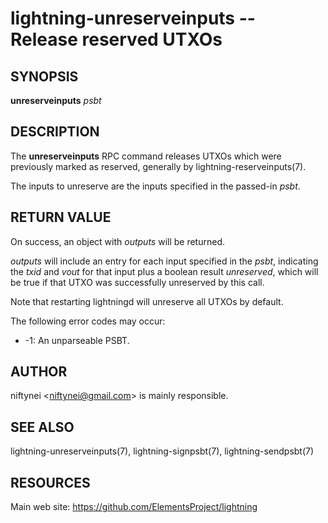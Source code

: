 lightning-unreserveinputs -- Release reserved UTXOs
===================================================

SYNOPSIS
--------

**unreserveinputs** *psbt*

DESCRIPTION
-----------

The **unreserveinputs** RPC command releases UTXOs which were previously 
marked as reserved, generally by lightning-reserveinputs(7).

The inputs to unreserve are the inputs specified in the passed-in *psbt*.

RETURN VALUE
------------

On success, an object with *outputs* will be returned.

*outputs* will include an entry for each input specified in the *psbt*,
indicating the *txid* and *vout* for that input plus a boolean result
 *unreserved*, which will be true if that UTXO was successfully unreserved
by this call.

Note that restarting lightningd will unreserve all UTXOs by default.

The following error codes may occur:
- -1: An unparseable PSBT.

AUTHOR
------

niftynei <<niftynei@gmail.com>> is mainly responsible.

SEE ALSO
--------

lightning-unreserveinputs(7), lightning-signpsbt(7), lightning-sendpsbt(7)

RESOURCES
---------

Main web site: <https://github.com/ElementsProject/lightning>
